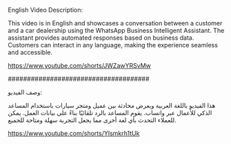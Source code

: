 
English Video Description:

This video is in English and showcases a conversation between a customer and a car dealership using the WhatsApp Business Intelligent 	Assistant. The assistant provides automated responses based on business data. Customers can interact in any language, making the experience seamless and accessible.

https://www.youtube.com/shorts/JWZawYRSvMw

#####################################



وصف الفيديو:

هذا الفيديو باللغة العربية ويعرض محادثة بين عميل ومتجر سيارات باستخدام المساعد الذكي للأعمال عبر واتساب. يقوم المساعد بالرد تلقائيًا بناءً على بيانات العمل. يمكن للعملاء التحدث بأي لغة أخرى مما يجعل التجربة سهلة ومتاحة للجميع.

https://www.youtube.com/shorts/YIsmkrh1tUk

